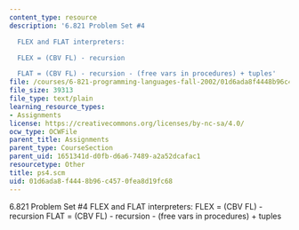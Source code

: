 ```yaml
---
content_type: resource
description: '6.821 Problem Set #4

  FLEX and FLAT interpreters:

  FLEX = (CBV FL) - recursion

  FLAT = (CBV FL) - recursion - (free vars in procedures) + tuples'
file: /courses/6-821-programming-languages-fall-2002/01d6ada8f4448b96c4570fea8d19fc68_ps4.scm
file_size: 39313
file_type: text/plain
learning_resource_types:
- Assignments
license: https://creativecommons.org/licenses/by-nc-sa/4.0/
ocw_type: OCWFile
parent_title: Assignments
parent_type: CourseSection
parent_uid: 1651341d-d0fb-d6a6-7489-a2a52dcafac1
resourcetype: Other
title: ps4.scm
uid: 01d6ada8-f444-8b96-c457-0fea8d19fc68
---
```

6.821 Problem Set #4
FLEX and FLAT interpreters:
FLEX = (CBV FL) - recursion
FLAT = (CBV FL) - recursion - (free vars in procedures) + tuples